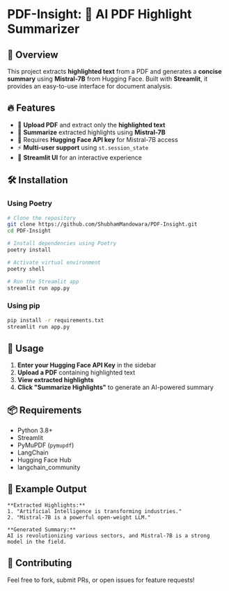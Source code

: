 # PDF-Insight: 📑 AI PDF Highlight Summarizer

## 🚀 Overview
This project extracts **highlighted text** from a PDF and generates a **concise summary** using **Mistral-7B** from Hugging Face. Built with **Streamlit**, it provides an easy-to-use interface for document analysis.

## 🔥 Features
- 📂 **Upload PDF** and extract only the **highlighted text**
- 🤖 **Summarize** extracted highlights using **Mistral-7B**
- 🔑 Requires **Hugging Face API key** for Mistral-7B access
- ⚡ **Multi-user support** using `st.session_state`
- 🎨 **Streamlit UI** for an interactive experience

## 🛠 Installation
### **Using Poetry**
```bash
# Clone the repository
git clone https://github.com/ShubhamMandowara/PDF-Insight.git
cd PDF-Insight

# Install dependencies using Poetry
poetry install

# Activate virtual environment
poetry shell

# Run the Streamlit app
streamlit run app.py
```

### **Using pip**
```bash
pip install -r requirements.txt
streamlit run app.py
```

## 📝 Usage
1. **Enter your Hugging Face API Key** in the sidebar
2. **Upload a PDF** containing highlighted text
3. **View extracted highlights**
4. **Click "Summarize Highlights"** to generate an AI-powered summary

## 📦 Requirements
- Python 3.8+
- Streamlit
- PyMuPDF (`pymupdf`)
- LangChain
- Hugging Face Hub
- langchain_community

## 📜 Example Output
```plaintext
**Extracted Highlights:**
1. "Artificial Intelligence is transforming industries."
2. "Mistral-7B is a powerful open-weight LLM."

**Generated Summary:**
AI is revolutionizing various sectors, and Mistral-7B is a strong model in the field.
```

## 🤝 Contributing
Feel free to fork, submit PRs, or open issues for feature requests!